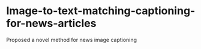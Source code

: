 # Image-to-text-matching-captioning-for-news-articles
Proposed a novel method for news image captioning 

